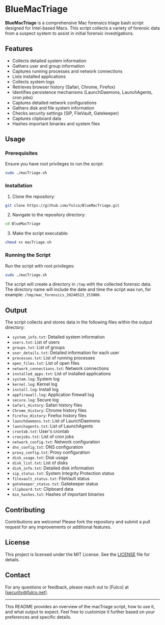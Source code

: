 # BlueMacTriage

**BlueMacTriage** is a comprehensive Mac forensics triage bash script designed for Intel-based Macs. This script collects a variety of forensic data from a suspect system to assist in initial forensic investigations.

## Features

- Collects detailed system information
- Gathers user and group information
- Captures running processes and network connections
- Lists installed applications
- Collects system logs
- Retrieves browser history (Safari, Chrome, Firefox)
- Identifies persistence mechanisms (LaunchDaemons, LaunchAgents, cron jobs)
- Captures detailed network configurations
- Gathers disk and file system information
- Checks security settings (SIP, FileVault, Gatekeeper)
- Captures clipboard data
- Hashes important binaries and system files

## Usage

### Prerequisites

Ensure you have root privileges to run the script:

```bash
sudo ./macTriage.sh
```

### Installation

1. Clone the repository:

```bash
git clone https://github.com/fulco/BlueMacTriage.git
```

2. Navigate to the repository directory:

```bash
cd BlueMacTriage
```

3. Make the script executable:

```bash
chmod +x macTriage.sh
```

### Running the Script

Run the script with root privileges:

```bash
sudo ./macTriage.sh
```

The script will create a directory in `/tmp` with the collected forensic data. The directory name will include the date and time the script was run, for example: `/tmp/mac_forensics_20240523_153000`.

## Output

The script collects and stores data in the following files within the output directory:

- `system_info.txt`: Detailed system information
- `users.txt`: List of users
- `groups.txt`: List of groups
- `user_details.txt`: Detailed information for each user
- `processes.txt`: List of running processes
- `open_files.txt`: List of open files
- `network_connections.txt`: Network connections
- `installed_apps.txt`: List of installed applications
- `system.log`: System log
- `kernel.log`: Kernel log
- `install.log`: Install log
- `appfirewall.log`: Application firewall log
- `secure.log`: Secure log
- `Safari_History`: Safari history files
- `Chrome_History`: Chrome history files
- `Firefox_History`: Firefox history files
- `launchdaemons.txt`: List of LaunchDaemons
- `launchagents.txt`: List of LaunchAgents
- `crontab.txt`: User's crontab
- `cronjobs.txt`: List of cron jobs
- `network_config.txt`: Network configuration
- `dns_config.txt`: DNS configuration
- `proxy_config.txt`: Proxy configuration
- `disk_usage.txt`: Disk usage
- `disk_list.txt`: List of disks
- `disk_info.txt`: Detailed disk information
- `sip_status.txt`: System Integrity Protection status
- `filevault_status.txt`: FileVault status
- `gatekeeper_status.txt`: Gatekeeper status
- `clipboard.txt`: Clipboard data
- `bin_hashes.txt`: Hashes of important binaries

## Contributing

Contributions are welcome! Please fork the repository and submit a pull request for any improvements or additional features.

## License

This project is licensed under the MIT License. See the [LICENSE](LICENSE) file for details.

## Contact

For any questions or feedback, please reach out to [Fulco] at [security@fulco.net].

---

This README provides an overview of the macTriage script, how to use it, and what output to expect. Feel free to customize it further based on your preferences and specific details.
